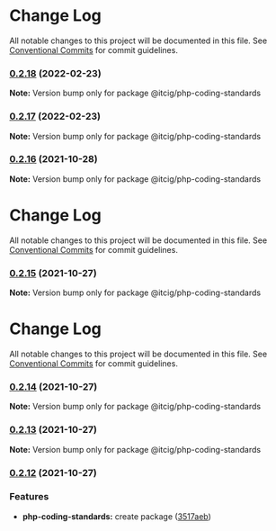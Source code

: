 # Change Log

All notable changes to this project will be documented in this file.
See [Conventional Commits](https://conventionalcommits.org) for commit guidelines.

### [0.2.18](https://github.com/itcig/itcig/compare/@itcig/php-coding-standards@0.2.17...@itcig/php-coding-standards@0.2.18) (2022-02-23)

**Note:** Version bump only for package @itcig/php-coding-standards





### [0.2.17](https://github.com/itcig/itcig/compare/@itcig/php-coding-standards@0.2.16...@itcig/php-coding-standards@0.2.17) (2022-02-23)

**Note:** Version bump only for package @itcig/php-coding-standards





### [0.2.16](https://github.com/itcig/itcig/compare/@itcig/php-coding-standards@0.2.15...@itcig/php-coding-standards@0.2.16) (2021-10-28)

**Note:** Version bump only for package @itcig/php-coding-standards





# Change Log

All notable changes to this project will be documented in this file. See
[Conventional Commits](https://conventionalcommits.org) for commit guidelines.

### [0.2.15](https://github.com/itcig/itcig/compare/@itcig/php-coding-standards@0.2.14...@itcig/php-coding-standards@0.2.15) (2021-10-27)

**Note:** Version bump only for package @itcig/php-coding-standards

# Change Log

All notable changes to this project will be documented in this file. See
[Conventional Commits](https://conventionalcommits.org) for commit guidelines.

### [0.2.14](https://github.com/itcig/itcig/compare/@itcig/php-coding-standards@0.2.13...@itcig/php-coding-standards@0.2.14) (2021-10-27)

**Note:** Version bump only for package @itcig/php-coding-standards

### [0.2.13](https://github.com/itcig/itcig/compare/@itcig/php-coding-standards@0.2.12...@itcig/php-coding-standards@0.2.13) (2021-10-27)

**Note:** Version bump only for package @itcig/php-coding-standards

### [0.2.12](https://github.com/itcig/itcig/compare/@itcig/php-coding-standards@0.2.12...@itcig/php-coding-standards@0.2.12) (2021-10-27)

### Features

- **php-coding-standards:** create package
  ([3517aeb](https://github.com/itcig/itcig/commit/3517aebee3e2447d328568414cdd2ed82e57aaa8))
